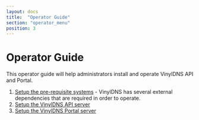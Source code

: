 ```yaml
---
layout: docs
title:  "Operator Guide"
section: "operator_menu"
position: 3
---
```


# Operator Guide
This operator guide will help administrators install and operate VinylDNS API and Portal.

1. [Setup the pre-requisite systems](pre) - VinylDNS has several external dependencies that are required in order to operate.
2. [Setup the VinylDNS API server](setup-api)
3. [Setup the VinylDNS Portal server](setup-portal)
